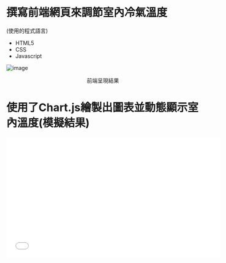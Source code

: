 # 撰寫前端網頁來調節室內冷氣溫度
  (使用的程式語言)
   * HTML5  
   * CSS
   * Javascript


![image](https://user-images.githubusercontent.com/58096503/204079534-82f01b4a-e8c2-484c-8d2a-3d2c874b12d9.png)

<center>前端呈現結果</center>


# 使用了Chart.js繪製出圖表並動態顯示室內溫度(模擬結果)


<iframe width="560" height="315" src="[https://www.youtube.com/embed/Ilg3gGewQ5U](https://vimeo.com/manage/videos/806268344/f41cc3b090)" frameborder="0" allowfullscreen></iframe>
